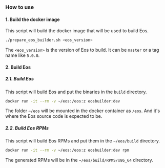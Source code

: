 ### How to use

#### 1. Build the docker image

This script will build the docker image that will be used to build Eos.

```bash
./prepare_eos_builder.sh <eos_version>
```

The `<eos_version>` is the version of Eos to build. It can be `master` or a tag name like `5.0.0`.

#### 2. Build Eos

##### 2.1. Build Eos

This script will build Eos and put the binaries in the `build` directory.

```bash
docker run -it --rm -v ~/eos:/eos:z eosbuilder:dev
```

The folder `~/eos` will be mounted in the docker container as `/eos`. And it's where the Eos source code is expected to be.

##### 2.2. Build Eos RPMs

This script will build Eos RPMs and put them in the `~/eos/build` directory.

```bash
docker run -it --rm -v ~/eos:/eos:z eosbuilder:dev rpm
```

The generated RPMs will be in the `~/eos/build/RPMS/x86_64` directory.
